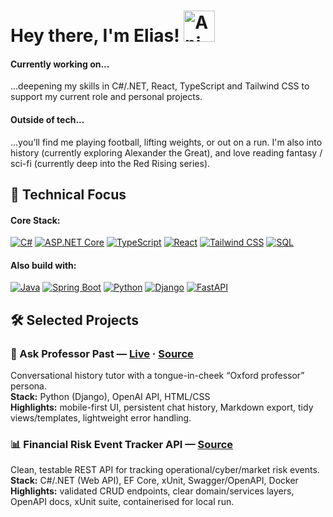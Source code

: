 <h1 align="left">Hey there, I'm Elias! <img src="https://iam-weijie.github.io/wave/hand-emoji.svg" alt="Animated Emoji" width="50" height="50"> </h1>

#### Currently working on...
...deepening my skills in C#/.NET, React, TypeScript and Tailwind CSS to support my current role and personal projects. 

#### Outside of tech...
...you’ll find me playing football, lifting weights, or out on a run. I'm also into history (currently exploring Alexander the Great), and love reading fantasy / sci-fi (currently deep into the Red Rising series).

## 🚀 **Technical Focus**

#### Core Stack:
[![C#](https://img.shields.io/badge/C%23-239120?style=for-the-badge&logo=dotnet&logoColor=white)](https://learn.microsoft.com/en-us/dotnet/csharp/)
[![ASP.NET Core](https://img.shields.io/badge/ASP.NET_Core-512BD4?style=for-the-badge&logo=.net&logoColor=white)](https://learn.microsoft.com/en-us/aspnet/core/?view=aspnetcore-8.0)
[![TypeScript](https://img.shields.io/badge/TypeScript-3178C6?style=for-the-badge&logo=typescript&logoColor=white)](https://www.typescriptlang.org/docs/)
[![React](https://img.shields.io/badge/React-61DAFB?style=for-the-badge&logo=react&logoColor=black)](https://react.dev/)
[![Tailwind CSS](https://img.shields.io/badge/Tailwind_CSS-38B2AC?style=for-the-badge&logo=tailwindcss&logoColor=white)](https://tailwindcss.com/docs)
[![SQL](https://img.shields.io/badge/SQL-003B57?style=for-the-badge&logo=mysql&logoColor=white)](https://dev.mysql.com/doc/)

#### Also build with:
[![Java](https://img.shields.io/badge/Java-ED8B00?style=for-the-badge&logo=openjdk&logoColor=white)](https://docs.oracle.com/en/java/)
[![Spring Boot](https://img.shields.io/badge/Spring_Boot-6DB33F?style=for-the-badge&logo=springboot&logoColor=white)](https://spring.io/projects/spring-boot)
[![Python](https://img.shields.io/badge/Python-3776AB?style=for-the-badge&logo=python&logoColor=white)](https://docs.python.org/3/)
[![Django](https://img.shields.io/badge/Django-092E20?style=for-the-badge&logo=django&logoColor=white)](https://docs.djangoproject.com/en/stable/)
[![FastAPI](https://img.shields.io/badge/FastAPI-009688?style=for-the-badge&logo=fastapi&logoColor=white)](https://fastapi.tiangolo.com/)

## 🛠 Selected Projects

### 🎩 Ask Professor Past — [Live](https://askprofessorpast.com) · [Source](https://github.com/3ixas/ask-professor-past)
Conversational history tutor with a tongue-in-cheek “Oxford professor” persona.  
**Stack:** Python (Django), OpenAI API, HTML/CSS  
**Highlights:** mobile-first UI, persistent chat history, Markdown export, tidy views/templates, lightweight error handling.

### 📊 Financial Risk Event Tracker API — [Source](https://github.com/3ixas/risk-event-tracker)
Clean, testable REST API for tracking operational/cyber/market risk events.  
**Stack:** C#/.NET (Web API), EF Core, xUnit, Swagger/OpenAPI, Docker  
**Highlights:** validated CRUD endpoints, clear domain/services layers, OpenAPI docs, xUnit suite, containerised for local run.

